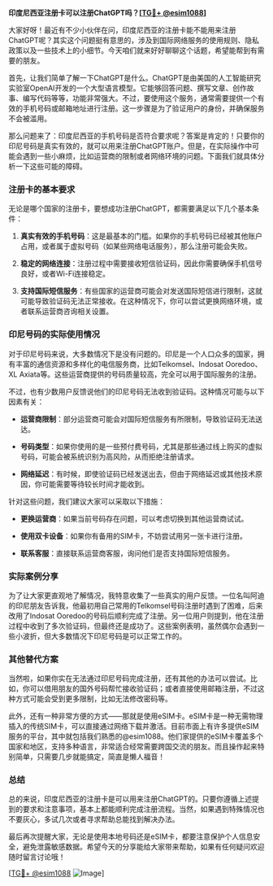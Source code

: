 **印度尼西亚注册卡可以注册ChatGPT吗？[[TG💪+ @esim1088](https://t.me/s/esim1088)]**

大家好呀！最近有不少小伙伴在问，印度尼西亚的注册卡能不能用来注册ChatGPT呢？其实这个问题挺有意思的，涉及到国际网络服务的使用规则、隐私政策以及一些技术上的小细节。今天咱们就来好好聊聊这个话题，希望能帮到有需要的朋友。

首先，让我们简单了解一下ChatGPT是什么。ChatGPT是由美国的人工智能研究实验室OpenAI开发的一个大型语言模型。它能够回答问题、撰写文章、创作故事、编写代码等等，功能非常强大。不过，要使用这个服务，通常需要提供一个有效的手机号码或邮箱地址进行注册。这一步骤是为了验证用户的身份，并确保服务不会被滥用。

那么问题来了：印度尼西亚的手机号码是否符合要求呢？答案是肯定的！只要你的印尼号码是真实有效的，就可以用来注册ChatGPT账户。但是，在实际操作中可能会遇到一些小麻烦，比如运营商的限制或者网络环境的问题。下面我们就具体分析一下这些可能的障碍。

### 注册卡的基本要求

无论是哪个国家的注册卡，要想成功注册ChatGPT，都需要满足以下几个基本条件：

1. **真实有效的手机号码**：这是最基本的门槛。如果你的手机号码已经被其他账户占用，或者属于虚拟号码（如某些网络电话服务），那么注册可能会失败。
   
2. **稳定的网络连接**：注册过程中需要接收短信验证码，因此你需要确保手机信号良好，或者Wi-Fi连接稳定。

3. **支持国际短信服务**：有些国家的运营商可能会对发送国际短信进行限制，这就可能导致验证码无法正常接收。在这种情况下，你可以尝试更换网络环境，或者联系运营商咨询相关设置。

### 印尼号码的实际使用情况

对于印尼号码来说，大多数情况下是没有问题的。印尼是一个人口众多的国家，拥有丰富的通信资源和多样化的电信服务商，比如Telkomsel、Indosat Ooredoo、XL Axiata等。这些运营商提供的号码质量较高，完全可以用于国际服务的注册。

不过，也有少数用户反馈说他们的印尼号码无法收到验证码。这种情况可能与以下因素有关：

- **运营商限制**：部分运营商可能会对国际短信服务有所限制，导致验证码无法送达。
  
- **号码类型**：如果你使用的是一些预付费号码，尤其是那些通过线上购买的虚拟号码，可能会被系统识别为高风险，从而拒绝注册请求。

- **网络延迟**：有时候，即使验证码已经发送出去，但由于网络延迟或其他技术原因，你可能需要等待较长时间才能收到。

针对这些问题，我们建议大家可以采取以下措施：

- **更换运营商**：如果当前号码存在问题，可以考虑切换到其他运营商试试。
  
- **使用双卡设备**：如果你有备用的SIM卡，不妨尝试用另一张卡进行注册。

- **联系客服**：直接联系运营商客服，询问他们是否支持国际短信服务。

### 实际案例分享

为了让大家更直观地了解情况，我特意收集了一些真实的用户反馈。一位名叫阿迪的印尼朋友告诉我，他最初用自己常用的Telkomsel号码注册时遇到了困难，后来改用了Indosat Ooredoo的号码后顺利完成了注册。另一位用户则提到，他在注册过程中收到了多次验证码，但最终还是成功了。这些案例表明，虽然偶尔会遇到一些小波折，但大多数情况下印尼号码是可以正常工作的。

### 其他替代方案

当然啦，如果你实在无法通过印尼号码完成注册，还有其他的办法可以尝试。比如，你可以借用朋友的国外号码帮忙接收验证码；或者直接使用邮箱注册，不过这种方式可能会受到更多限制，比如无法修改密码等。

此外，还有一种非常方便的方式——那就是使用eSIM卡。eSIM卡是一种无需物理插入的传统SIM卡，可以直接通过网络下载并激活。目前市面上有许多提供eSIM服务的平台，其中就包括我们熟悉的@esim1088。他们家提供的eSIM卡覆盖多个国家和地区，支持多种语言，非常适合经常需要跨国交流的朋友。而且操作起来特别简单，只需要几步就能搞定，简直是懒人福音！

### 总结

总的来说，印度尼西亚的注册卡是可以用来注册ChatGPT的。只要你遵循上述提到的要求和注意事项，基本上都能顺利完成注册流程。当然，如果遇到特殊情况也不要灰心，多试几次或者寻求帮助总能找到解决办法。

最后再次提醒大家，无论是使用本地号码还是eSIM卡，都要注意保护个人信息安全，避免泄露敏感数据。希望今天的分享能给大家带来帮助，如果有任何疑问欢迎随时留言讨论哦！

[[TG💪+ @esim1088](https://t.me/s/esim1088) ![Image](https://i.postimg.cc/4NQfJmqS/Snipaste-2025-05-13-00-14-12.png)]